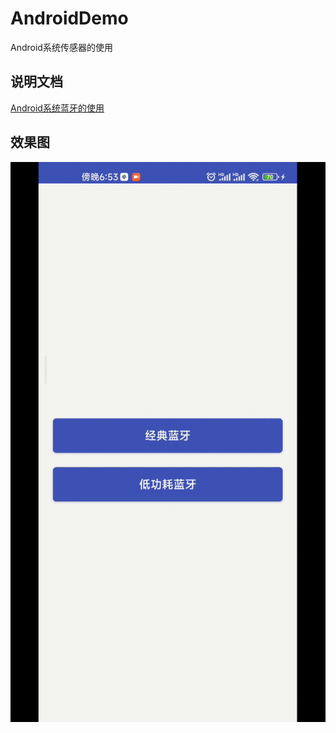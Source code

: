 # AndroidDemo
Android系统传感器的使用

## 说明文档

[Android系统蓝牙的使用](https://juejin.cn/post/7328273660790276148)

## 效果图

![1.gif](img/1.gif)